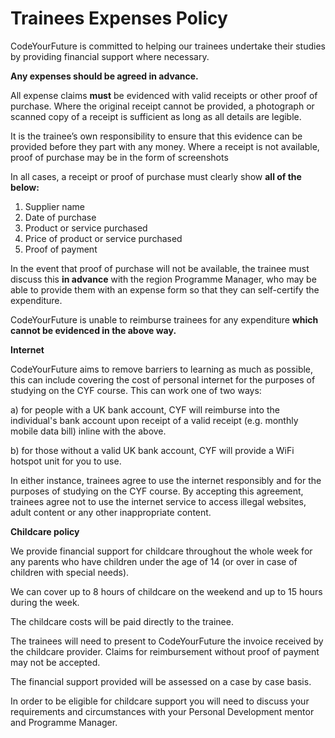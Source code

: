 # Trainees Expenses Policy

CodeYourFuture is committed to helping our trainees undertake their studies by providing financial support where necessary.

**Any expenses should be agreed in advance.**

All expense claims **must** be evidenced with valid receipts or other proof of purchase. Where the original receipt cannot be provided, a photograph or scanned copy of a receipt is sufficient as long as all details are legible.

It is the trainee’s own responsibility to ensure that this evidence can be provided before they part with any money. Where a receipt is not available, proof of purchase may be in the form of screenshots

In all cases, a receipt or proof of purchase must clearly show **all of the below:**

1. Supplier name
2. Date of purchase
3. Product or service purchased
4. Price of product or service purchased
5. Proof of payment

In the event that proof of purchase will not be available, the trainee must discuss this **in advance** with the region Programme Manager, who may be able to provide them with an expense form so that they can self-certify the expenditure.

CodeYourFuture is unable to reimburse trainees for any expenditure **which cannot be evidenced in the above way.**

**Internet**

CodeYourFuture aims to remove barriers to learning as much as possible, this can include covering the cost of personal internet for the purposes of studying on the CYF course. This can work one of two ways:

a) for people with a UK bank account, CYF will reimburse into the individual's bank account upon receipt of a valid receipt (e.g. monthly mobile data bill) inline with the above.

b) for those without a valid UK bank account, CYF will provide a WiFi hotspot unit for you to use.

In either instance, trainees agree to use the internet responsibly and for the purposes of studying on the CYF course. By accepting this agreement, trainees agree not to use the internet service to access illegal websites, adult content or any other inappropriate content.

**Childcare policy**

We provide financial support for childcare throughout the whole week for any parents who have children under the age of 14 (or over in case of children with special needs).

We can cover up to 8 hours of childcare on the weekend and up to 15 hours during the week.

The childcare costs will be paid directly to the trainee.

The trainees will need to present to CodeYourFuture the invoice received by the childcare provider. Claims for reimbursement without proof of payment may not be accepted.

The financial support provided will be assessed on a case by case basis.

In order to be eligible for childcare support you will need to discuss your requirements and circumstances with your Personal Development mentor and Programme Manager.
